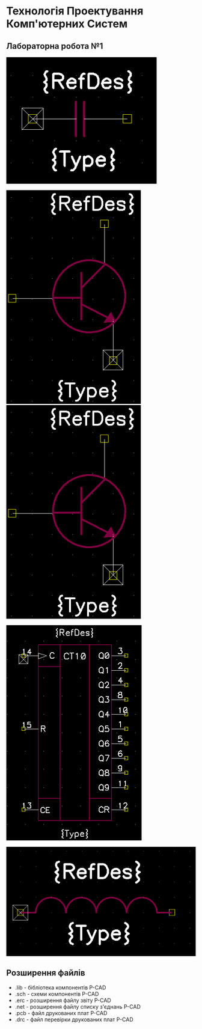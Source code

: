# Технологія Проектування Комп'ютерних Систем


## Лабораторна робота №1

![Sample player](pictures/lab1_CAPACITOR.png)

![Sample player](pictures/lab1_NPN.png)
![Sample player](pictures/lab1_NPN.png)

![Sample player](pictures/lab1_K561IE8.png)

![Sample player](pictures/lab1_DROSSEL.png)


## Розширення файлів 
* .lib - бібліотека компонентів P-CAD
* .sch - схеми компонентів P-CAD
* .erc - розширення файлу звіту P-CAD
* .net - розширення файлу списку з'єднань P-CAD
* .pcb - файл друкованих плат P-CAD
* .drc - файл перевірки друкованих плат P-CAD
